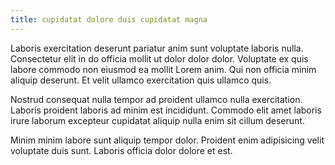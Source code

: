 ```yaml
---
title: cupidatat dolore duis cupidatat magna
---
```


Laboris exercitation deserunt pariatur anim sunt voluptate laboris nulla. Consectetur elit in do officia mollit ut dolor dolor dolor. Voluptate ex quis labore commodo non eiusmod ea mollit Lorem anim. Qui non officia minim aliquip deserunt. Et velit ullamco exercitation quis ullamco quis.

Nostrud consequat nulla tempor ad proident ullamco nulla exercitation. Laboris proident laboris ad minim est incididunt. Commodo elit amet laboris irure laborum excepteur cupidatat aliquip nulla enim sit cillum deserunt.

Minim minim labore sunt aliquip tempor dolor. Proident enim adipisicing velit voluptate duis sunt. Laboris officia dolor dolore et est.